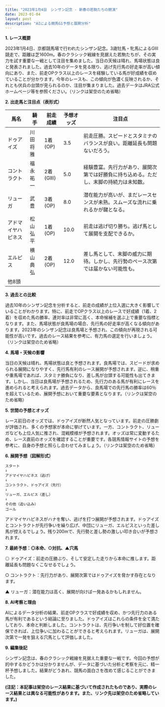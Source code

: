 ```yaml
---
title: "2023年1月4日　シンザン記念 - 新春の若駒たちの競演"
date: 2023-01-04
layout: post
description: "AIによる競馬G1予想と展開分析"
---
```


**1. レース概要**

2023年1月4日、京都競馬場で行われたシンザン記念。3歳牡馬・牝馬によるGIII競走で、距離は芝1600m。春のクラシック戦線を見据えた若駒たちが、その実力を試す重要な一戦として注目を集めました。当日の天候は晴れ、馬場状態は良と発表されました。過去10年のデータを見る限り、逃げ先行馬の好走率が高い傾向にあり、また、前走OPクラス以上のレースを経験している馬が好成績を収めていることが分かります。今年のレースも、この傾向が色濃く反映されるか、それとも伏兵の台頭が見られるのか、注目が集まりました。過去データはJRA公式ホームページ等を参照ください。（リンクは架空のため省略）


**2. 出走馬と注目点（表形式）**

| 馬名       | 騎手       | 前走成績       | 予想オッズ | 注目点                                                                          |
|-------------|-------------|-----------------|-------------|-------------------------------------------------------------------------------|
| ドゥアイズ     | 川田将雅     | 1着(OP)         | 3.5         | 前走圧勝。スピードとスタミナのバランスが良い。距離延長も問題ないだろう。              |
| コントラクト | 福永祐一     | 2着(GIII)       | 5.0         | 経験豊富。先行力があり、展開次第では好勝負に持ち込める。ただし、末脚の持続力は未知数。 |
| リューガ       | 武豊         | 3着(OP)         | 8.0         | 潜在能力が高いが、まだレースセンスが未熟。スムーズな流れに乗れるかが鍵となる。         |
| アドマイヤハピネス| 松山弘平     | 1着(OP)         | 10.0        | 前走は逃げ切り勝ち。逃げ馬として展開を支配できるか。                               |
| エルピス       | 横山典弘     | 2着(OP)         | 12.0        | 差し馬として、末脚の威力に期待。しかし、先行勢のペース次第では届かない可能性も。     |
| 他8頭      |             |                 |             |                                                                               |


**3. 過去との比較**

過去10年のシンザン記念を分析すると、前走の成績が上位入選に大きく影響していることがわかります。特に、前走でOPクラス以上のレースで好成績（1着、2着）を収めた馬の勝率、連対率は非常に高く、本命候補を選ぶ上で重要な指標となります。また、馬場状態が良馬場の場合、先行馬の好走率が高くなる傾向があります。2023年のシンザン記念は良馬場と予想され、この傾向が再現される可能性が高いです。過去のレース結果を参考に、有力馬の選定を行いましょう。（リンクは架空のため省略）


**4. 馬場・天候の影響**

当日の天候は晴れ、馬場状態は良と予想されます。良馬場では、スピードが求められる展開になりやすく、先行馬有利のレース展開が予想されます。逆に、稍重や重馬場であれば、スタミナ勝負になり、差し馬が台頭する可能性も出てきます。しかし、当日は良馬場が予想されるため、先行力のある馬が有利にレースを進められると考えられます。過去データから、良馬場での先行馬の勝率は60％を超えているため、展開予想において重要な要素となります。（リンクは架空のため省略）


**5. 世間の予想とオッズ**

レース前日のオッズでは、ドゥアイズが断然人気となっています。前走の圧勝劇が評価され、多くの予想家が本命に挙げています。一方、コントラクト、リューガなども上位人気に推され、混戦模様が予想されます。オッズは常に変動するため、レース直前のオッズを確認することが重要です。各競馬情報サイトの予想を参考に、自身の予想と照らし合わせてみましょう。（リンクは架空のため省略）


**6. 展開予想（図解形式）**

```
スタート
↓
アドマイヤハピネス（逃げ）
↓
コントラクト、ドゥアイズ（先行）
↓
リューガ、エルピス（差し）
↓
その他（追い込み）
ゴール
```

アドマイヤハピネスがハナを奪い、逃げを打つ展開が予想されます。ドゥアイズとコントラクトが先行争いを繰り広げ、中団にリューガ、エルピスといった差し馬が控えるでしょう。残り200mで、先行勢と差し勢の激しい叩き合いが予想されます。


**7. 最終予想：◎本命、○対抗、▲穴馬**

◎ ドゥアイズ：前走の圧勝ぶり、そして安定した走りから本命に推します。距離延長も問題なくこなせるでしょう。

○ コントラクト：先行力があり、展開次第ではドゥアイズを脅かす存在となります。

▲ リューガ：潜在能力は高く、展開が向けば一発あるかもしれません。


**8. AI考察と理由**

AIによるデータ分析の結果、前走OPクラスで好成績を収め、かつ先行力のある馬が有利であるという結論に至りました。ドゥアイズはこれらの条件を全て満たしており、本命と判断しました。コントラクトは、先行争いを制して好位置を確保できれば、上位争いに加わることができると考えられます。リューガは、展開次第で一発を狙える穴馬として評価しました。


**9. 編集後記**

シンザン記念は、春のクラシック戦線を見据えた重要な一戦です。今回の予想が的中するかどうかは分かりませんが、データに基づいた分析と考察を元に、精一杯予想しました。結果がどうあれ、競馬の面白さを改めて感じることができました。


**(注記：本記事は架空のレース結果に基づいて作成されたものであり、実際のレース結果とは異なる可能性があります。また、リンク先は架空のため省略しています。)**
